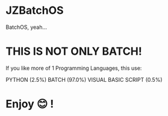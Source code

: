 # JZBatchOS
BatchOS, yeah...
# THIS IS NOT ONLY BATCH!
If you like more of 1 Programming Languages, this use:

PYTHON (2.5%)
BATCH (97.0%)
VISUAL BASIC SCRIPT (0.5%)

# Enjoy 😊 ! 
